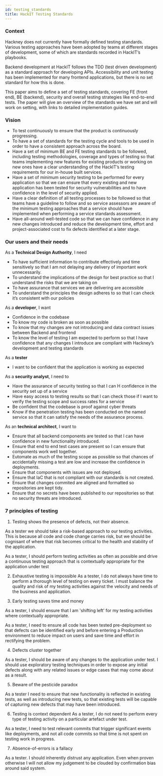 ```yaml
---
id: testing_standards
title: HackIT Testing Standards
---
```


### Context

Hackney does not currently have formally defined testing standards. Various testing approaches have been adopted by teams at different stages of development, some of which are standards recorded in HackIT’s playbooks.

Backend development at HackIT follows the TDD (test driven development) as a standard approach for developing APIs. Accessibility and unit testing has been implemented for many frontend applications, but there is no set standard for how this is done.

This paper aims to define a set of testing standards, covering FE (front end), BE (backend), security and overall testing strategies like end-to-end tests. The paper will give an overview of the standards we have set and will work on setting, with links to detailed implementation guides.

### Vision
- To test continuously to ensure that the product is continuously progressing.
- To have a set of standards for the testing cycle and tools to be used in order to have a consistent approach across the board.
- Have a set of minimum BE and FE testing standards to be followed, including testing methodologies, coverage and types of testing so that teams implementing new features for existing products or working on new ones have a clear understanding of the HackIT’s testing requirements for our in-house built services.
- Have a set of minimum security testing to be performed for every application so that we can ensure that every existing and new application has been tested for security vulnerabilities and to have confidence in the level of security applied.
- Have a clear definition of all testing processes to be followed so that teams have a guideline to follow and so service assessors are aware of the minimum testing approaches that a service should have implemented when performing a service standards assessment.
- Have all-around well-tested code so that we can have confidence in any new changes introduced and reduce the development time, effort and project-associated cost to fix defects identified at a later stage.

### Our users and their needs
As a **Technical Design Authority**, I need
- To have sufficient information to contribute effectively and time sensitively so that I am not delaying any delivery of important work unnecessarily.
- To understand the implications of the design for best practice so that I understand the risks that we are taking on
- To have assurance that services we are delivering are accessible
- To understand the principles the design adheres to so that I can check it’s consistent with our policies

As a **developer**, I want
- Confidence in the codebase
- To know my code is broken as soon as possible
- To know that my changes are not introducing and data contract issues between Backend and frontend
- To know the level of testing I am expected to perform so that I have confidence that any changes I introduce are compliant with Hackney’s development and testing standards

As a **tester** 
- I want to be confident that the application is working as expected

As a **security analyst**, I need to
- Have the assurance of security testing so that I can H confidence in the security set up of a service
- Have easy access to testing results so that I can check those if I want to verify the testing scope and success rates for a service
- Be confident that the codebase is proof against cyber threats
- Know if the penetration testing has been conducted on the named service so that it can satisfy the needs of the assurance process.

As an **technical architect**, I want to
- Ensure that all backend components are tested so that I can have confidence in new functionality introduced.
- Ensure that end to end test cases are present so I can ensure that components work well together.
- Eutomate as much of the testing scope as possible so that chances of accidentally missing a test are low and increase the confidence in deployments.
- Ensure that components with issues are not deployed.
- Ensure that IaC that is not compliant with our standards is not created.
- Ensure that changes commited are aligned and formatted so repositories are kept tidy.
- Ensure that no secrets have been published to our repositories so that no security threats are introduced.

### 7 principles of testing

1. Testing shows the presence of defects, not their absence.

As a tester we should take a risk-based approach to our testing activities. This is because all code and code change carries risk, but we should be cognisant of where that risk becomes critical to the health and stability of the application.

As a tester, I should perform testing activities as often as possible and drive a continuous testing approach that is contextually appropriate for the application under test

2. Exhaustive testing is impossible
As a tester, I do not always have time to perform a thorough level of testing on every ticket. I must balance the quality and risk of my testing activities against the velocity and needs of the business and application.

3. Early testing saves time and money

As a tester, I should ensure that I am 'shifting left' for my testing activities where contextually appropriate. 

As a tester, I need to ensure all code has been tested pre-deployment so that defects can be identified early and before entering a Production environment to reduce impact on users and save time and effort in rectifying the problem.

4. Defects cluster together

As a tester, I should be aware of any changes to the application under test. I should use exploratory testing techniques in order to expose any initial defects along with any related issues or edge cases that may come about as a result.

5. Beware of the pesticide paradox

As a tester I need to ensure that new functionality is reflected in existing tests, as well as introducing new tests, so that existing tests will be capable of capturing new defects that may have been introduced.

6. Testing is context dependent
As a tester, I do not need to perform every type of testing activity on a particular artefact under test.

As a tester, I need to test relevant commits that trigger significant events like deployments, and not all code commits so that time is not spent on testing work in progress. 

7. Absence-of-errors is a fallacy

As a tester. I should inherently distrust any application. Even when proven otherwise I will not allow my judgement to be clouded by confirmation bias around said system.
